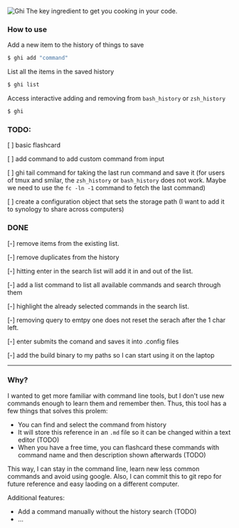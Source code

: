 
![Ghi](https://github.com/samuherek/ghi/assets/5614385/784fc006-d875-4300-b113-f0644db4da69)
The key ingredient to get you cooking in your code.

### How to use


Add a new item to the history of things to save
```sh
$ ghi add "command" 
```

List all the items in the saved history
```sh
$ ghi list
```

Access interactive adding and removing from `bash_history` or `zsh_history`
```sh
$ ghi
```


### TODO:
[ ] basic flashcard

[ ] add command to add custom command from input

[ ] ghi tail command for taking the last run command and save it (for users of tmux and smilar, the `zsh_history` or `bash_history` does not work. Maybe we need to use the `fc -ln -1` command to fetch the last command)

[ ] create a configuration object that sets the storage path (I want to add it to synology to share across computers)


### DONE
[-] remove items from the existing list.

[-] remove duplicates from the history

[-] hitting enter in the search list will add it in and out of the list.

[-] add a list command to list all available commands and search through them

[-] highlight the already selected commands in the search list.

[-] removing query to emtpy one does not reset the serach after the 1 char left.

[-] enter submits the comand and saves it into .config files

[-] add the build binary to my paths so I can start using it on the laptop

--- 

### Why?
I wanted to get more familiar with command line tools, but I don't use new commands enough to learn them and remember then. Thus, this tool has a few things that solves this prolem:
- You can find and select the command from history
- It will store this reference in an `.md` file so it can be changed within a text editor (TODO)
- When you have a free time, you can flashcard these commands with command name and then description shown afterwards (TODO)

This way, I can stay in the command line, learn new less common commands and avoid using google. 
Also, I can commit this to git repo for future reference and easy laoding on a different computer.

Additional features:
- Add a command manually without the history search (TODO)
- ...
